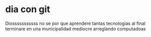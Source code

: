 # dia  con git 
Diosssssssssss no se por que aprendere tantas tecnologias al final terminare en una municipalidad mediocre arreglando computadoas 

